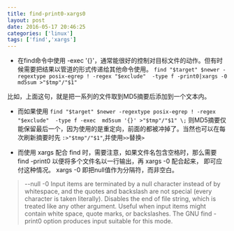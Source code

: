 ```yaml
---
title: find-print0-xargs0
layout: post
date: 2016-05-17 20:46:25
categories: ['linux']
tags: ['find','xargs']
---
```


- 在find命令中使用 -exec '{}'，通常能很好的控制对目标文件的动作。但有时候需要把结果以管道的形式传递给其他命令使用。
    `find "$target" $newer -regextype posix-egrep ! -regex "$exclude"  -type f -print0|xargs -0 md5sum >"$tmp"/"$1"`

比如，上面这句，就是把一系列的文件取到MD5摘要后添加到一个文本内。
- 而如果使用
    `find "$target" $newer -regextype posix-egrep ! -regex "$exclude"  -type f -exec  md5sum '{}' >"$tmp"/"$1" \;`
则MD5摘要仅能保留最后一个，因为使用的是重定向，前面的都被冲掉了。当然也可以在每次刷新摘要时先 `:>"$tmp"/"$1"`,并使用`>>`替换`>`

- 而使用 xargs 配合 find 时，需要注意，如果文件名包含空格时，那么需要 find -print0 以便将多个文件名以一行输出，再 xargs -0 配合起来，
即可应付这种情况。
 xargs -0 即把null值作为分隔符，而非空白。

> --null
> -0
> Input  items  are terminated by a null character instead of by whitespace, and the quotes and backslash are not special (every
> character is taken literally).  Disables the end of file string, which is treated like any other argument.  Useful when  input
> items  might  contain  white space, quote marks, or backslashes.  The GNU find -print0 option produces input suitable for this
> mode.
